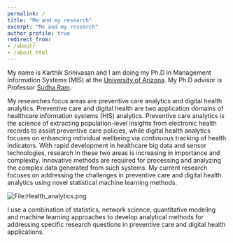 ```yaml
---
permalink: /
title: "Me and my research"
excerpt: "Me and my research"
author_profile: true
redirect_from:
- /about/
- /about.html
---
```

My name is Karthik Srinivasan and I am doing my Ph.D in Management Information Systems (MIS) at the [University of Arizona](https://mis.eller.arizona.edu/). My Ph.D advisor is Professor [Sudha Ram](https://mis.eller.arizona.edu/people/sudha-ram).

My researches focus areas are preventive care analytics and digital health analytics. Preventive care and digital health are two application domains of healthcare information systems (HIS) analytics. Preventive care analytics is the science of extracting population-level insights from electronic health records to assist preventive care policies, while digital health analytics focuses on enhancing individual wellbeing via continuous tracking of health indicators. With rapid development in healthcare big data and sensor technologies, research in these two areas is increasing in importance and complexity. Innovative methods are required for processing and analyzing the complex data generated from such systems. My current research focuses on addressing the challenges in preventive care and digital health analytics using novel statistical machine learning methods.

<div class="wp-caption aligncenter" style="width: 750px">
  <p>
    <img class="aligncenter" src="http://karanalytics.com/images/Health_analytics.png" alt="File:Health_analytics.png"/>
  </p>
</div>

I use a combination of statistics, network science, quantitative modeling and machine learning approaches to develop analytical methods for addressing specific research questions in preventive care and digital health applications.
